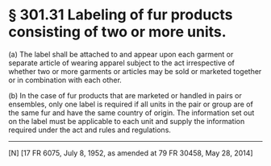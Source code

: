 # § 301.31   Labeling of fur products consisting of two or more units.

(a) The label shall be attached to and appear upon each garment or separate article of wearing apparel subject to the act irrespective of whether two or more garments or articles may be sold or marketed together or in combination with each other.


(b) In the case of fur products that are marketed or handled in pairs or ensembles, only one label is required if all units in the pair or group are of the same fur and have the same country of origin. The information set out on the label must be applicable to each unit and supply the information required under the act and rules and regulations.



---

[N] [17 FR 6075, July 8, 1952, as amended at 79 FR 30458, May 28, 2014]




